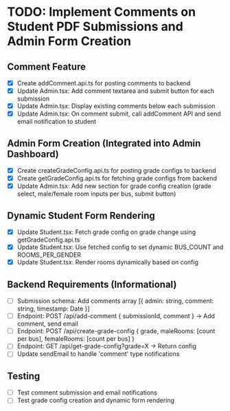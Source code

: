 # TODO: Implement Comments on Student PDF Submissions and Admin Form Creation

## Comment Feature
- [x] Create addComment.api.ts for posting comments to backend
- [x] Update Admin.tsx: Add comment textarea and submit button for each submission
- [x] Update Admin.tsx: Display existing comments below each submission
- [x] Update Admin.tsx: On comment submit, call addComment API and send email notification to student

## Admin Form Creation (Integrated into Admin Dashboard)
- [x] Create createGradeConfig.api.ts for posting grade configs to backend
- [x] Create getGradeConfig.api.ts for fetching grade configs from backend
- [x] Update Admin.tsx: Add new section for grade config creation (grade select, male/female room inputs per bus, submit button)

## Dynamic Student Form Rendering
- [x] Update Student.tsx: Fetch grade config on grade change using getGradeConfig.api.ts
- [x] Update Student.tsx: Use fetched config to set dynamic BUS_COUNT and ROOMS_PER_GENDER
- [x] Update Student.tsx: Render rooms dynamically based on config

## Backend Requirements (Informational)
- [ ] Submission schema: Add comments array [{ admin: string, comment: string, timestamp: Date }]
- [ ] Endpoint: POST /api/add-comment { submissionId, comment } -> Add comment, send email
- [ ] Endpoint: POST /api/create-grade-config { grade, maleRooms: [count per bus], femaleRooms: [count per bus] }
- [ ] Endpoint: GET /api/get-grade-config?grade=X -> Return config
- [ ] Update sendEmail to handle 'comment' type notifications

## Testing
- [ ] Test comment submission and email notifications
- [ ] Test grade config creation and dynamic form rendering

